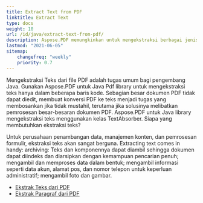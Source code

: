 ```yaml
---
title: Extract Text from PDF 
linktitle: Extract Text 
type: docs
weight: 10
url: /id/java/extract-text-from-pdf/
description: Aspose.PDF memungkinkan untuk mengekstraksi berbagai jenis informasi. Bagian ini berisi artikel tentang ekstraksi teks dari dokumen PDF menggunakan Aspose.PDF untuk Java.
lastmod: "2021-06-05"
sitemap:
    changefreq: "weekly"
    priority: 0.7
---
```


Mengekstraksi Teks dari file PDF adalah tugas umum bagi pengembang Java. Gunakan Aspose.PDF untuk Java Pdf library untuk mengekstraksi teks hanya dalam beberapa baris kode. Sebagian besar dokumen PDF tidak dapat diedit, membuat konversi PDF ke teks menjadi tugas yang membosankan jika tidak mustahil, terutama jika solusinya melibatkan pemrosesan besar-besaran dokumen PDF. Aspose.PDF untuk Java library mengekstraksi teks menggunakan kelas TextAbsorber. 
Siapa yang membutuhkan ekstraksi teks?

Untuk perusahaan penambangan data, manajemen konten, dan pemrosesan formulir, ekstraksi teks akan sangat berguna.
 Extracting text comes in handy: archiving: Teks dan komponennya dapat diambil sehingga dokumen dapat diindeks dan diarsipkan dengan kemampuan pencarian penuh; mengambil dan memproses data dalam bentuk; mengambil informasi seperti data akun, alamat pos, dan nomor telepon untuk keperluan administratif; mengambil foto dan gambar.

- [Ekstrak Teks dari PDF](/pdf/id/java/extract-text-from-all-pdf/)
- [Ekstrak Paragraf dari PDF](/pdf/id/java/extract-paragraph-from-pdf/)